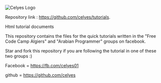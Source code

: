 ![Celyes Logo](http://b.up-00.com/2018/02/151821732343771.png)


Repository link : https://github.com/celyes/tutorials.

Html tutorial documents

This repository contains the files for the quick tutorials
written in the "Free Code Camp Algiers" and "Arabian Programmer" groups 
on facebook.

Star and fork this repository if you are following the tutorial in one of these two groups :) 

Facebook = https://fb.com/celyes01

github = https://github.com/celyes
